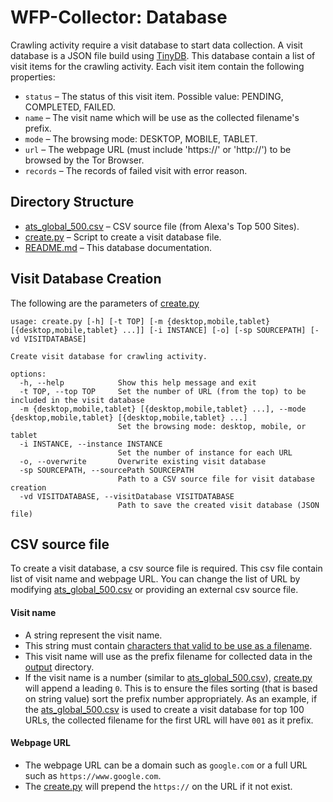# WFP-Collector: Database
Crawling activity require a visit database to start data collection. A visit database is a JSON file build using [TinyDB](https://tinydb.readthedocs.io/en/latest/). This database contain a list of visit items for the crawling activity. Each visit item contain the following properties:
* `status` – The status of this visit item. Possible value: PENDING, COMPLETED, FAILED.
* `name` – The visit name which will be use as the collected filename's prefix.
* `mode` – The browsing mode: DESKTOP, MOBILE, TABLET.
* `url` – The webpage URL (must include 'https://' or 'http://') to be browsed by the Tor Browser.
* `records` – The records of failed visit with error reason.


## Directory Structure
* [ats_global_500.csv](ats_global_500.csv) – CSV source file (from Alexa's Top 500 Sites).
* [create.py](create.py) – Script to create a visit database file.
* [README.md](README.md) – This database documentation.


## Visit Database Creation
The following are the parameters of [create.py](create.py)
```
usage: create.py [-h] [-t TOP] [-m {desktop,mobile,tablet} [{desktop,mobile,tablet} ...]] [-i INSTANCE] [-o] [-sp SOURCEPATH] [-vd VISITDATABASE]

Create visit database for crawling activity.

options:
  -h, --help            Show this help message and exit
  -t TOP, --top TOP     Set the number of URL (from the top) to be included in the visit database
  -m {desktop,mobile,tablet} [{desktop,mobile,tablet} ...], --mode {desktop,mobile,tablet} [{desktop,mobile,tablet} ...]
                        Set the browsing mode: desktop, mobile, or tablet
  -i INSTANCE, --instance INSTANCE
                        Set the number of instance for each URL
  -o, --overwrite       Overwrite existing visit database
  -sp SOURCEPATH, --sourcePath SOURCEPATH
                        Path to a CSV source file for visit database creation
  -vd VISITDATABASE, --visitDatabase VISITDATABASE
                        Path to save the created visit database (JSON file)
```

## CSV source file
To create a visit database, a csv source file is required. This csv file contain list of visit name and webpage URL. You can change the list of URL by modifying [ats_global_500.csv](ats_global_500.csv) or providing an external csv source file.

#### Visit name
* A string represent the visit name.
* This string must contain [characters that valid to be use as a filename](https://www.mtu.edu/umc/services/websites/writing/characters-avoid/).
* This visit name will use as the prefix filename for collected data in the [output](../output) directory.
* If the visit name is a number (similar to [ats_global_500.csv](ats_global_500.csv)), [create.py](create.py) will append a leading `0`. This is to ensure the files sorting (that is based on string value) sort the prefix number appropriately. As an example, if the [ats_global_500.csv](ats_global_500.csv) is used to create a visit database for top 100 URLs, the collected filename for the first URL will have `001` as it prefix.



#### Webpage URL
* The webpage URL can be a domain such as `google.com` or a full URL such as `https://www.google.com`.
* The [create.py](create.py) will prepend the `https://` on the URL if it not exist.


